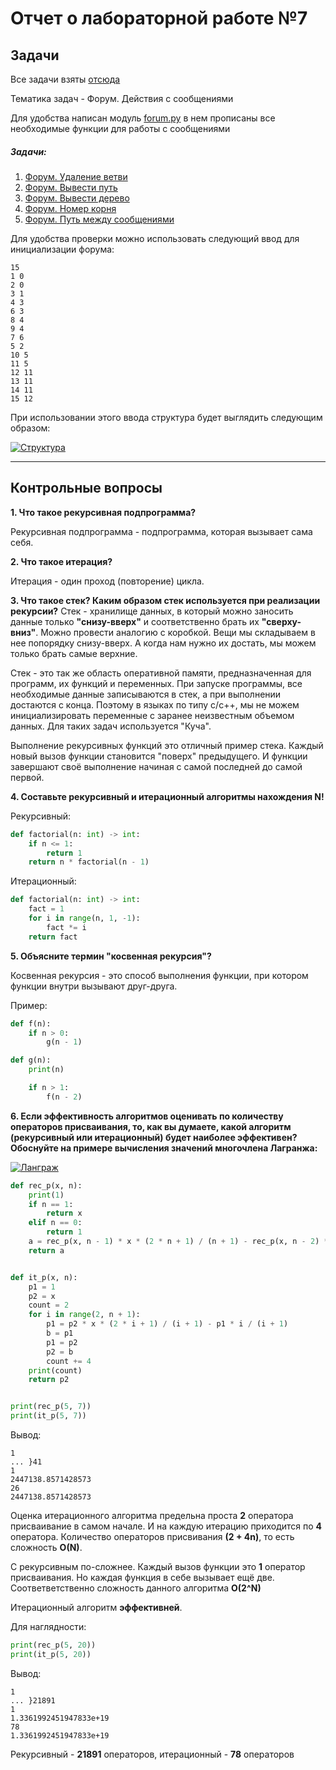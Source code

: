 # Отчет о лабораторной работе №7
## Задачи
Все задачи взяты [отсюда](https://informatics.msk.ru/mod/statements/view.php?id=26736&chapterid=113659 "отсюда") 

Тематика задач - Форум. Действия с сообщениями 

Для удобства написан модуль [forum.py](https://github.com/SumJest/susu/blob/b7c49f21be0e3a3c23b41ac64595ead059896cb6/lab7/modules/forum.py "forum.py") в нем прописаны все необходимые функции для работы с сообщениями

##### Задачи:
1. [Форум. Удаление ветви](https://github.com/SumJest/susu/tree/master/lab7/task1 "Форум. Удаление ветви")
2. [Форум. Вывести путь](https://github.com/SumJest/susu/tree/master/lab7/task2 "Форум. Вывести путь")
3. [Форум. Вывести дерево](https://github.com/SumJest/susu/tree/master/lab7/task3 "Форум. Вывести дерево")
4. [Форум. Номер корня](https://github.com/SumJest/susu/tree/master/lab7/task4 "Форум. Номер корня")
5. [Форум. Путь между сообщениями](https://github.com/SumJest/susu/tree/master/lab7/task5 "Форум. Путь между сообщениями")

Для удобства проверки можно использовать следующий ввод для инициализации форума:

```
15
1 0
2 0
3 1
4 3
6 3
8 4
9 4
7 6
5 2
10 5
11 5
12 11
13 11
14 11
15 12
```

При использовании этого ввода структура будет выглядить следующим образом: 

[![Структура](https://i.imgur.com/sY5quH3.png "Структура")](https://imgur.com/sY5quH3 "Структура")

------------


## Контрольные вопросы

**1. Что такое рекурсивная подпрограмма?**

Рекурсивная подпрограмма - подпрограмма, которая вызывает сама себя.

**2. Что такое итерация?**

Итерация - один проход (повторение) цикла.

**3. Что такое стек? Каким образом стек используется при реализации рекурсии?**
Стек - хранилище данных, в который можно заносить данные только **"снизу-вверх"** и соответственно брать их **"сверху-вниз"**.  Можно провести аналогию с коробкой. Вещи мы складываем в нее попорядку снизу-вверх. А когда нам нужно их достать, мы можем только брать самые верхние.

Стек - это так же область оперативной памяти, предназначенная для программ, их функций и переменных. При запуске программы, все необходимые данные записываются в стек, а при выполнении достаются с конца. Поэтому в языках по типу c/c++, мы не можем инициализировать переменные с заранее неизвестным объемом данных. Для таких задач используется "Куча".

Выполнение рекурсивных функций это отличный пример стека. Каждый новый вызов функции становится "поверх" предыдущего. И функции завершают своё выполнение начиная с самой последней до самой первой.

**4. Составьте рекурсивный и итерационный алгоритмы нахождения N!**

Рекурсивный:

```python
def factorial(n: int) -> int:
    if n <= 1:
        return 1
    return n * factorial(n - 1)
```
Итерационный:

```python
def factorial(n: int) -> int:
    fact = 1
    for i in range(n, 1, -1):
        fact *= i
    return fact
```

**5. Объясните термин "косвенная рекурсия"?**

Косвенная рекурсия - это способ выполнения функции, при котором функции внутри вызывают друг-друга.

Пример:
```python
def f(n):
    if n > 0:
        g(n - 1)

def g(n):
    print(n)

    if n > 1:
        f(n - 2)
```

**6. Если эффективность алгоритмов оценивать по количеству операторов присваивания, то, как вы думаете, какой алгоритм (рекурсивный или итерационный) будет наиболее эффективен? Обоснуйте на примере вычисления значений многочлена Лагранжа:**

[![Ланграж](http://zns.susu.ru/images/lab3-31.gif "Ланграж")](http://zns.susu.ru/images/lab3-31.gif "Ланграж")

```python
def rec_p(x, n):
    print(1)
    if n == 1:
        return x
    elif n == 0:
        return 1
    a = rec_p(x, n - 1) * x * (2 * n + 1) / (n + 1) - rec_p(x, n - 2) * n / (n + 1)
    return a


def it_p(x, n):
    p1 = 1
    p2 = x
    count = 2
    for i in range(2, n + 1):
        p1 = p2 * x * (2 * i + 1) / (i + 1) - p1 * i / (i + 1)
        b = p1
        p1 = p2
        p2 = b
        count += 4
    print(count)
    return p2


print(rec_p(5, 7))
print(it_p(5, 7))

```
Вывод:
```
1
... }41
1
2447138.8571428573
26
2447138.8571428573
```

Оценка итерационного алгоритма предельна проста **2** оператора присваивание в самом начале. И на каждую итерацию приходится по **4** оператора. Количество операторов присвивания **(2 + 4n)**, то есть сложность  **O(N)**.

С рекурсивным по-сложнее. Каждый вызов функции это **1** оператор присваивания. Но каждая функция в себе вызывает ещё две. Соответветственно сложность данного алгоритма **O(2^N)** 

Итерационный алгоритм **эффективней**. 

Для наглядности:
```python
print(rec_p(5, 20))
print(it_p(5, 20))
```
Вывод:
```
1
... }21891
1
1.3361992451947833e+19
78
1.3361992451947833e+19
```
Рекурсивный - **21891** операторов, итерационный - **78** операторов